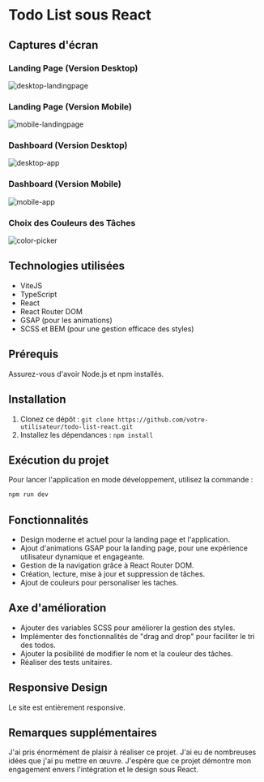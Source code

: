 # Todo List sous React

## Captures d'écran

### Landing Page (Version Desktop)
![desktop-landingpage](./screenshots/dekstop-landingpage.png)

### Landing Page (Version Mobile)
![mobile-landingpage](./screenshots/mobile-landing-page.png)

### Dashboard (Version Desktop)
![desktop-app](./screenshots/desktop-app.png)

### Dashboard (Version Mobile)
![mobile-app](./screenshots/mobile-app.png)

### Choix des Couleurs des Tâches
![color-picker](./screenshots/color-picker.png)

## Technologies utilisées
- ViteJS
- TypeScript
- React
- React Router DOM
- GSAP (pour les animations)
- SCSS et BEM (pour une gestion efficace des styles)

## Prérequis
Assurez-vous d'avoir Node.js et npm installés.

## Installation
1. Clonez ce dépôt : `git clone https://github.com/votre-utilisateur/todo-list-react.git`
2. Installez les dépendances : `npm install`

## Exécution du projet
Pour lancer l'application en mode développement, utilisez la commande :
```bash
npm run dev
```

## Fonctionnalités
- Design moderne et actuel pour la landing page et l'application.
- Ajout d'animations GSAP pour la landing page, pour une expérience utilisateur dynamique et engageante.
- Gestion de la navigation grâce à React Router DOM.
- Création, lecture, mise à jour et suppression de tâches.
- Ajout de couleurs pour personaliser les taches.

## Axe d'amélioration
- Ajouter des variables SCSS pour améliorer la gestion des styles.
- Implémenter des fonctionnalités de "drag and drop" pour faciliter le tri des todos.
- Ajouter la posibilité de modifier le nom et la couleur des tâches.
- Réaliser des tests unitaires.

## Responsive Design
Le site est entièrement responsive.

## Remarques supplémentaires
J'ai pris énormément de plaisir à réaliser ce projet. J'ai eu de nombreuses idées que j'ai pu mettre en œuvre. J'espère que ce projet démontre mon engagement envers l'intégration et le design sous React.
